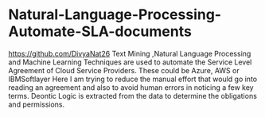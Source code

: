 # Natural-Language-Processing-Automate-SLA-documents
https://github.com/DivyaNat26
Text Mining ,Natural Language Processing and Machine Learning Techniques are used to automate the Service Level Agreement of Cloud Service Providers.
These could be Azure, AWS or IBMSoftlayer
Here I am trying to reduce the manual effort that would go into reading an agreement and also to avoid human errors in noticing a few key terms.
Deontic Logic is extracted from the data to determine the obligations and permissions. 
